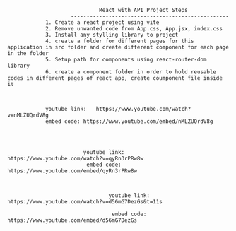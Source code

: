 








                                 React with API Project Steps
                        --------------------------------------------------
                1. Create a react project using vite
                2. Remove unwanted code from App.css, App.jsx, index.css
                3. Install any stylling library to project
                4. create a folder for different pages for this application in src folder and create different component for each page in the folder
                5. Setup path for components using react-router-dom library
                6. create a component folder in order to hold reusable codes in different pages of react app, create coumponent file inside it



                youtube link:   https://www.youtube.com/watch?v=nMLZUQrdV8g
                embed code: https://www.youtube.com/embed/nMLZUQrdV8g

             


                            youtube link:     https://www.youtube.com/watch?v=qyRn3rPRw8w
                             embed code:    https://www.youtube.com/embed/qyRn3rPRw8w

                             

                                    youtube link:     https://www.youtube.com/watch?v=d56mG7DezGs&t=11s

                                     embed code:   https://www.youtube.com/embed/d56mG7DezGs


